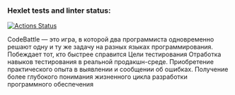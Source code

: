 ### Hexlet tests and linter status:
[![Actions Status](https://github.com/Kolpachini/qa-engineer-project-85/actions/workflows/hexlet-check.yml/badge.svg)](https://github.com/Kolpachini/qa-engineer-project-85/actions)

CodeBattle — это игра, в которой два программиста одновременно решают одну и ту же задачу на разных языках программирования. Побеждает тот, кто быстрее справится
Цели тестирования
Отработка навыков тестирования в реальной продакшн-среде.
Приобретение практического опыта в выявлении и сообщении об ошибках.
Получение более глубокого понимания жизненного цикла разработки программного обеспечения
